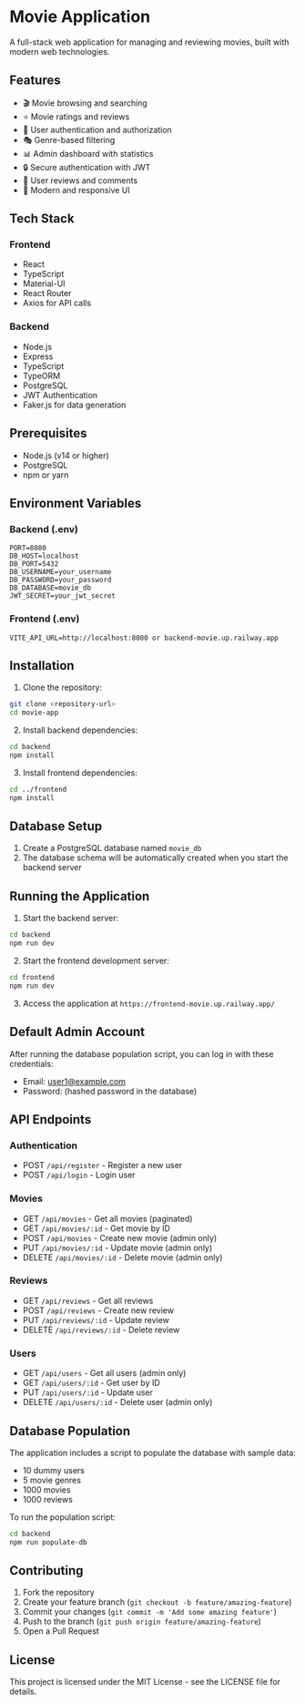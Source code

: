 # Movie Application

A full-stack web application for managing and reviewing movies, built with modern web technologies.

## Features

- 🎬 Movie browsing and searching
- ⭐ Movie ratings and reviews
- 👥 User authentication and authorization
- 🎭 Genre-based filtering
- 📊 Admin dashboard with statistics
- 🔒 Secure authentication with JWT
- 📝 User reviews and comments
- 🎨 Modern and responsive UI

## Tech Stack

### Frontend
- React
- TypeScript
- Material-UI
- React Router
- Axios for API calls

### Backend
- Node.js
- Express
- TypeScript
- TypeORM
- PostgreSQL
- JWT Authentication
- Faker.js for data generation

## Prerequisites

- Node.js (v14 or higher)
- PostgreSQL
- npm or yarn

## Environment Variables

### Backend (.env)
```env
PORT=8080
DB_HOST=localhost
DB_PORT=5432
DB_USERNAME=your_username
DB_PASSWORD=your_password
DB_DATABASE=movie_db
JWT_SECRET=your_jwt_secret
```

### Frontend (.env)
```env
VITE_API_URL=http://localhost:8080 or backend-movie.up.railway.app
```

## Installation

1. Clone the repository:
```bash
git clone <repository-url>
cd movie-app
```

2. Install backend dependencies:
```bash
cd backend
npm install
```

3. Install frontend dependencies:
```bash
cd ../frontend
npm install
```

## Database Setup

1. Create a PostgreSQL database named `movie_db`
2. The database schema will be automatically created when you start the backend server

## Running the Application

1. Start the backend server:
```bash
cd backend
npm run dev
```

2. Start the frontend development server:
```bash
cd frontend
npm run dev
```

3. Access the application at `https://frontend-movie.up.railway.app/`

## Default Admin Account

After running the database population script, you can log in with these credentials:
- Email: user1@example.com
- Password: (hashed password in the database)

## API Endpoints

### Authentication
- POST `/api/register` - Register a new user
- POST `/api/login` - Login user

### Movies
- GET `/api/movies` - Get all movies (paginated)
- GET `/api/movies/:id` - Get movie by ID
- POST `/api/movies` - Create new movie (admin only)
- PUT `/api/movies/:id` - Update movie (admin only)
- DELETE `/api/movies/:id` - Delete movie (admin only)

### Reviews
- GET `/api/reviews` - Get all reviews
- POST `/api/reviews` - Create new review
- PUT `/api/reviews/:id` - Update review
- DELETE `/api/reviews/:id` - Delete review

### Users
- GET `/api/users` - Get all users (admin only)
- GET `/api/users/:id` - Get user by ID
- PUT `/api/users/:id` - Update user
- DELETE `/api/users/:id` - Delete user (admin only)

## Database Population

The application includes a script to populate the database with sample data:
- 10 dummy users
- 5 movie genres
- 1000 movies
- 1000 reviews

To run the population script:
```bash
cd backend
npm run populate-db
```

## Contributing

1. Fork the repository
2. Create your feature branch (`git checkout -b feature/amazing-feature`)
3. Commit your changes (`git commit -m 'Add some amazing feature'`)
4. Push to the branch (`git push origin feature/amazing-feature`)
5. Open a Pull Request

## License

This project is licensed under the MIT License - see the LICENSE file for details. 
